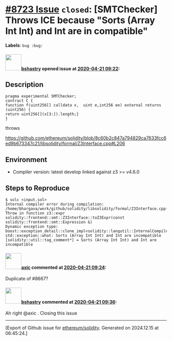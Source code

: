 # [\#8723 Issue](https://github.com/ethereum/solidity/issues/8723) `closed`: [SMTChecker] Throws ICE because "Sorts (Array Int Int) and Int are in compatible"
**Labels**: `bug :bug:`


#### <img src="https://avatars.githubusercontent.com/u/2388185?v=4" width="50">[bshastry](https://github.com/bshastry) opened issue at [2020-04-21 09:22](https://github.com/ethereum/solidity/issues/8723):

## Description

<!--Please shortly describe the bug you have found, and what you expect instead.-->

```
pragma experimental SMTChecker;
contract C {
function f(uint256[] calldata x,  uint e,int256 ee) external returns (uint256) {
return uint256[](x[3:]).length;}
}
```

throws

https://github.com/ethereum/solidity/blob/8c60b2c847a794829ca7633fcc6ed9b673347c21/libsolidity/formal/Z3Interface.cpp#L206

## Environment

- Compiler version: latest develop linked against z3 >= v4.6.0

## Steps to Reproduce

```
$ solc <input.sol>
Internal compiler error during compilation:
/home/bhargava/work/github/solidity/libsolidity/formal/Z3Interface.cpp(206): Throw in function z3::expr solidity::frontend::smt::Z3Interface::toZ3Expr(const solidity::frontend::smt::Expression &)
Dynamic exception type: boost::exception_detail::clone_impl<solidity::langutil::InternalCompilerError>
std::exception::what: Sorts (Array Int Int) and Int are incompatible
[solidity::util::tag_comment*] = Sorts (Array Int Int) and Int are incompatible
```

#### <img src="https://avatars.githubusercontent.com/u/20340?v=4" width="50">[axic](https://github.com/axic) commented at [2020-04-21 09:24](https://github.com/ethereum/solidity/issues/8723#issuecomment-617063242):

Duplicate of #8667?

#### <img src="https://avatars.githubusercontent.com/u/2388185?v=4" width="50">[bshastry](https://github.com/bshastry) commented at [2020-04-21 09:36](https://github.com/ethereum/solidity/issues/8723#issuecomment-617069417):

Ah right @axic . Closing this issue


-------------------------------------------------------------------------------



[Export of Github issue for [ethereum/solidity](https://github.com/ethereum/solidity). Generated on 2024.12.15 at 06:45:24.]
